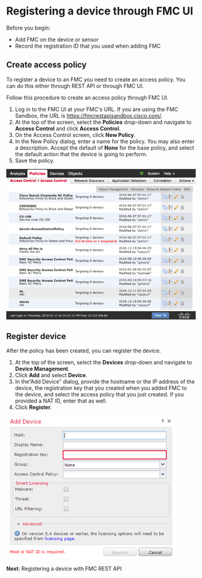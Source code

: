 # Registering a device through FMC UI

Before you begin:
* Add FMC on the device or sensor
* Record the registration ID that you used when adding FMC

## Create access policy

To register a device to an FMC you need to create an access policy. You can do this either through REST API or through FMC UI.

Follow this procedure to create an access policy through FMC UI.

1. Log in to the FMC UI at your FMC's URL. If you are using the FMC Sandbox, the URL is https://fmcrestapisandbox.cisco.com/.
2. At the top of the screen, select the **Policies** drop-down and navigate to **Access Control** and click **Access Control**.
3. On the Access Control screen, click **New Policy**.
4. In the New Policy dialog, enter a name for the policy. You may also enter a description. Accept the default of **None** for the base policy, and select the default action that the device is going to perform.
5. Save the policy.

![Figure: policy setup](assets/images/uiimage1.PNG)

## Register device

After the policy has been created, you can register the device.

1. At the top of the screen, select the **Devices** drop-down and navigate to **Device Management**.
2. Click **Add** and select **Device**.
3. In the“Add Device” dialog, provide the hostname or the IP address of the device, the registration key that you created when you added FMC to the device, and select the access policy that you just created. If you provided a NAT ID, enter that as well.
4. Click **Register**.

![Figure: device setup](assets/images/firesight-04.png)

**Next**: Registering a device with FMC REST API
